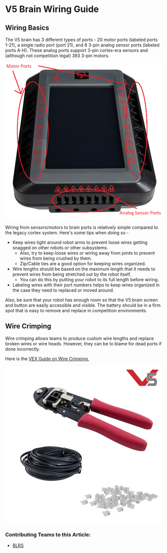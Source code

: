 # V5 Brain Wiring Guide

## Wiring Basics

The V5 brain has 3 different types of ports - 20 motor ports (labeled ports 1-21), a single radio port (port 21), and 8 3-pin analog sensor ports (labeled ports A-H). These analog ports support 3-pin cortex-era sensors and (although not competition legal) 393 3-pin motors.

![V5 Brain Port Locations](<../.gitbook/assets/image (7) (1).png>)

Wiring from sensors/motors to brain ports is relatively simple compared to the legacy cortex system. Here's some tips when doing so -

* Keep wires tight around robot arms to prevent loose wires getting snagged on other robots or other subsystems.&#x20;
  * Also, try to keep loose wires or wiring away from joints to prevent wires from being crushed by them.
  * Zip/Cable ties are a good option for keeping wires organized.
* Wire lengths should be based on the maximum length that it needs to prevent wires from being stretched out by the robot itself.
  * You can do this by putting your robot to its full length before wiring.
* Labeling wires with their port numbers helps to keep wires organized in the case they need to replaced or moved around.&#x20;

Also, be sure that your robot has enough room so that the V5 brain screen and button are easily accessible and visible. The battery should be in a firm spot that is easy to remove and replace in competition environments.

## Wire Crimping

Wire crimping allows teams to produce custom wire lengths and replace broken wires or wire heads. However, they can be to blame for dead ports if done incorrectly.

Here is the [VEX Guide on Wire Crimping.](https://kb.vex.com/hc/en-us/articles/360036143012-Crimping-Tool-Robot-Brain-for-VEX-V5)

![VEX Crimping Tool, Wire Spool, and Wire Heads](<../.gitbook/assets/image (6).png>)

### Contributing Teams to this Article:

* [BLRS](https://purduesigbots.com/)
